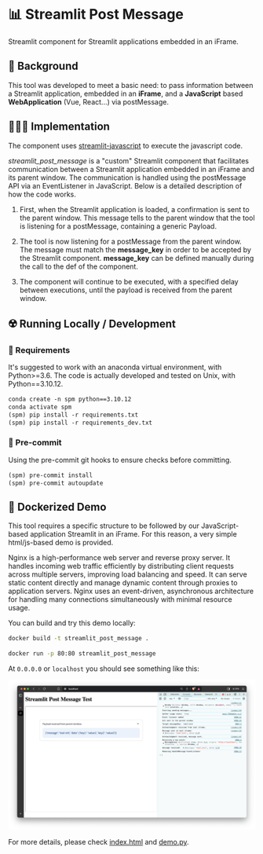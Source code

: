 # 📊 Streamlit Post Message

Streamlit component for Streamlit applications embedded in an iFrame.

## 🚀 Background

This tool was developed to meet a basic need: to pass information between a Streamlit application, embedded in an **iFrame**, and a **JavaScript** based **WebApplication** (Vue, React...) via postMessage.

## 👨🏼‍💻 Implementation

The component uses [streamlit-javascript](https://github.com/thunderbug1/streamlit-javascript) to execute the javascript code.

*streamlit_post_message* is a "custom" Streamlit component that facilitates communication between a Streamlit application embedded in an iFrame and its parent window. The communication is handled using the postMessage API via an EventListener in JavaScript. Below is a detailed description of how the code works.

1. First, when the Streamlit application is loaded, a confirmation is sent to the parent window. This message tells to the parent window that the tool is listening for a postMessage, containing a generic Payload.

2. The tool is now listening for a postMessage from the parent window. The message must match the **message_key** in order to be accepted by the Streamlit component. **message_key** can be defined manually during the call to the def of the component.

3. The component will continue to be executed, with a specified delay between executions, until the payload is received from the parent window.

## ☢️ Running Locally / Development

### 🎁 Requirements

It's suggested to work with an anaconda virtual environment, with Python>=3.6. The code is actually developed and tested on Unix, with Python==3.10.12.

```shell
conda create -n spm python==3.10.12
conda activate spm
(spm) pip install -r requirements.txt
(spm) pip install -r requirements_dev.txt
```

### 🔎 Pre-commit

Using the pre-commit git hooks to ensure checks before committing.

```shell
(spm) pre-commit install
(spm) pre-commit autoupdate
```

## 🐳 Dockerized Demo

This tool requires a specific structure to be followed by our JavaScript-based application Streamlit in an iFrame. For this reason, a very simple html/js-based demo is provided.

Nginx is a high-performance web server and reverse proxy server. It handles incoming web traffic efficiently by distributing client requests across multiple servers, improving load balancing and speed. It can serve static content directly and manage dynamic content through proxies to application servers. Nginx uses an event-driven, asynchronous architecture for handling many connections simultaneously with minimal resource usage.

You can build and try this demo locally:

```bash
docker build -t streamlit_post_message .
```

```bash
docker run -p 80:80 streamlit_post_message
```

At `0.0.0.0` or `localhost` you should see something like this:

![demo_image](resources/image.png)

For more details, please check [index.html](index.html) and [demo.py](demo.py).
